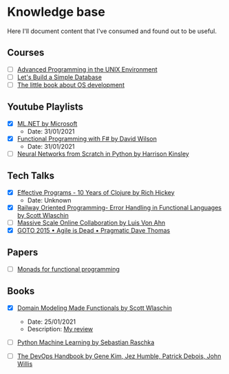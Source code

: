 # Knowledge base

Here I'll document content that I've consumed and found out to be useful.

## Courses

- [ ] [Advanced Programming in the UNIX Environment](https://stevens.netmeister.org/631/)
- [ ] [Let's Build a Simple Database](https://cstack.github.io/db_tutorial/)
- [ ] [The little book about OS development](https://littleosbook.github.io/)

## Youtube Playlists
- [x] [ML.NET by Microsoft](https://www.youtube.com/playlist?list=PLdo4fOcmZ0oUDTvk5XMNues09FnuB_D0u)
  - Date: 31/01/2021
- [x] [Functional Programming with F# by David Wilson](https://www.youtube.com/playlist?list=PLEoMzSkcN8oNiJ67Hd7oRGgD1d4YBxYGC)
  - Date: 31/01/2021
- [ ] [Neural Networks from Scratch in Python by Harrison Kinsley](https://www.youtube.com/playlist?list=PLQVvvaa0QuDcjD5BAw2DxE6OF2tius3V3)

## Tech Talks
- [x] [Effective Programs - 10 Years of Clojure by Rich Hickey](https://www.youtube.com/watch?v=2V1FtfBDsLU)
  - Date: Unknown
- [x] [Railway Oriented Programming- Error Handling in Functional Languages by Scott Wlaschin](https://vimeo.com/97344498)
- [ ] [Massive Scale Online Collaboration by Luis Von Ahn](https://www.ted.com/talks/luis_von_ahn_massive_scale_online_collaboration)
- [x] [GOTO 2015 • Agile is Dead • Pragmatic Dave Thomas](https://www.youtube.com/watch?v=a-BOSpxYJ9M)

## Papers
- [ ] [Monads for functional programming](http://homepages.inf.ed.ac.uk/wadler/papers/marktoberdorf/baastad.pdf)

## Books
- [x] [Domain Modeling Made Functionals by Scott Wlaschin](https://www.amazon.com.br/Domain-Modeling-Made-Functional-Domain-Driven/dp/1680502549)
  - Date: 25/01/2021
  - Description: [My review](https://www.goodreads.com/review/show/3786594274?book_show_action=false&from_review_page=1)
- [ ] [Python Machine Learning by Sebastian Raschka](https://www.amazon.com.br/Python-Machine-Learning-Sebastian-Raschka/dp/1789955750/ref=asc_df_1789955750/)
- [ ] [The DevOps Handbook by Gene Kim, Jez Humble, Patrick Debois, John Willis](https://www.amazon.com.br/DevOps-Handbook-World-Class-Reliability-Organizations/dp/1942788002)



